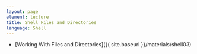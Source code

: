 ```yaml
---
layout: page
element: lecture
title: Shell Files and Directories
language: Shell
---
```


* [Working With Files and Directories]({{ site.baseurl }}/materials/shell03)

